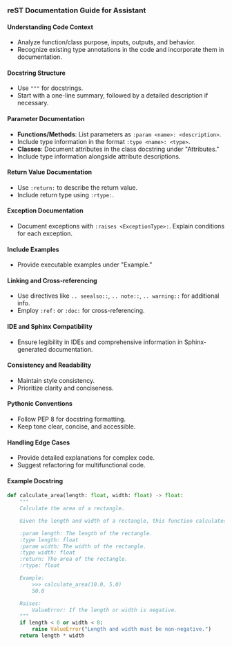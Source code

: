 ### reST Documentation Guide for Assistant

#### **Understanding Code Context**
- Analyze function/class purpose, inputs, outputs, and behavior.
- Recognize existing type annotations in the code and incorporate them in documentation.

#### **Docstring Structure**
- Use `"""` for docstrings.
- Start with a one-line summary, followed by a detailed description if necessary.

#### **Parameter Documentation**
- **Functions/Methods**: List parameters as `:param <name>: <description>`.
- Include type information in the format `:type <name>: <type>`.
- **Classes**: Document attributes in the class docstring under "Attributes."
- Include type information alongside attribute descriptions.

#### **Return Value Documentation**
- Use `:return:` to describe the return value.
- Include return type using `:rtype:`.

#### **Exception Documentation**
- Document exceptions with `:raises <ExceptionType>:`. Explain conditions for each exception.

#### **Include Examples**
- Provide executable examples under "Example."

#### **Linking and Cross-referencing**
- Use directives like `.. seealso::`, `.. note::`, `.. warning::` for additional info.
- Employ `:ref:` or `:doc:` for cross-referencing.

#### **IDE and Sphinx Compatibility**
- Ensure legibility in IDEs and comprehensive information in Sphinx-generated documentation.

#### **Consistency and Readability**
- Maintain style consistency.
- Prioritize clarity and conciseness.

#### **Pythonic Conventions**
- Follow PEP 8 for docstring formatting.
- Keep tone clear, concise, and accessible.

#### **Handling Edge Cases**
- Provide detailed explanations for complex code.
- Suggest refactoring for multifunctional code.

#### **Example Docstring**
```python
def calculate_area(length: float, width: float) -> float:
    """
    Calculate the area of a rectangle.

    Given the length and width of a rectangle, this function calculates its area.

    :param length: The length of the rectangle.
    :type length: float
    :param width: The width of the rectangle.
    :type width: float
    :return: The area of the rectangle.
    :rtype: float

    Example:
        >>> calculate_area(10.0, 5.0)
        50.0

    Raises:
        ValueError: If the length or width is negative.
    """
    if length < 0 or width < 0:
        raise ValueError("Length and width must be non-negative.")
    return length * width
```
